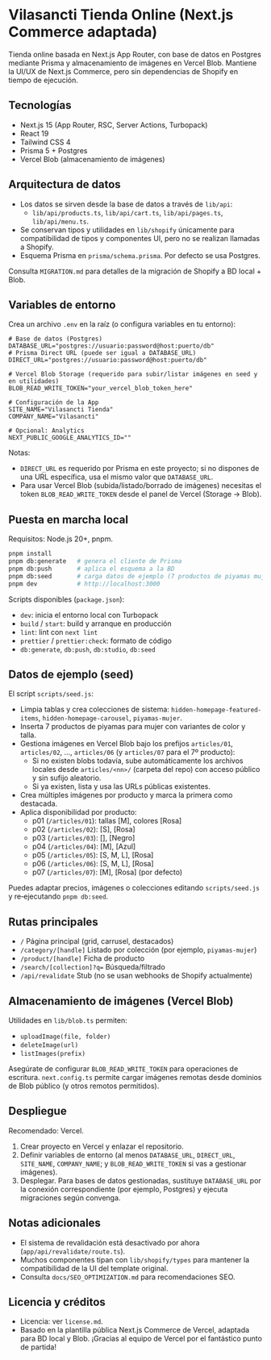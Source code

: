 # Vilasancti Tienda Online (Next.js Commerce adaptada)

Tienda online basada en Next.js App Router, con base de datos en Postgres mediante Prisma y almacenamiento de imágenes en Vercel Blob. Mantiene la UI/UX de Next.js Commerce, pero sin dependencias de Shopify en tiempo de ejecución.

## Tecnologías

- Next.js 15 (App Router, RSC, Server Actions, Turbopack)
- React 19
- Tailwind CSS 4
- Prisma 5 + Postgres
- Vercel Blob (almacenamiento de imágenes)

## Arquitectura de datos

- Los datos se sirven desde la base de datos a través de `lib/api`:
  - `lib/api/products.ts`, `lib/api/cart.ts`, `lib/api/pages.ts`, `lib/api/menu.ts`.
- Se conservan tipos y utilidades en `lib/shopify` únicamente para compatibilidad de tipos y componentes UI, pero no se realizan llamadas a Shopify.
- Esquema Prisma en `prisma/schema.prisma`. Por defecto se usa Postgres.

Consulta `MIGRATION.md` para detalles de la migración de Shopify a BD local + Blob.

## Variables de entorno

Crea un archivo `.env` en la raíz (o configura variables en tu entorno):

```env
# Base de datos (Postgres)
DATABASE_URL="postgres://usuario:password@host:puerto/db"
# Prisma Direct URL (puede ser igual a DATABASE_URL)
DIRECT_URL="postgres://usuario:password@host:puerto/db"

# Vercel Blob Storage (requerido para subir/listar imágenes en seed y en utilidades)
BLOB_READ_WRITE_TOKEN="your_vercel_blob_token_here"

# Configuración de la App
SITE_NAME="Vilasancti Tienda"
COMPANY_NAME="Vilasancti"

# Opcional: Analytics
NEXT_PUBLIC_GOOGLE_ANALYTICS_ID=""
```

Notas:

- `DIRECT_URL` es requerido por Prisma en este proyecto; si no dispones de una URL específica, usa el mismo valor que `DATABASE_URL`.
- Para usar Vercel Blob (subida/listado/borrado de imágenes) necesitas el token `BLOB_READ_WRITE_TOKEN` desde el panel de Vercel (Storage → Blob).

## Puesta en marcha local

Requisitos: Node.js 20+, pnpm.

```bash
pnpm install
pnpm db:generate   # genera el cliente de Prisma
pnpm db:push       # aplica el esquema a la BD
pnpm db:seed       # carga datos de ejemplo (7 productos de piyamas mujer)
pnpm dev           # http://localhost:3000
```

Scripts disponibles (`package.json`):

- `dev`: inicia el entorno local con Turbopack
- `build` / `start`: build y arranque en producción
- `lint`: lint con `next lint`
- `prettier` / `prettier:check`: formato de código
- `db:generate`, `db:push`, `db:studio`, `db:seed`

## Datos de ejemplo (seed)

El script `scripts/seed.js`:

- Limpia tablas y crea colecciones de sistema: `hidden-homepage-featured-items`, `hidden-homepage-carousel`, `piyamas-mujer`.
- Inserta 7 productos de piyamas para mujer con variantes de color y talla.
- Gestiona imágenes en Vercel Blob bajo los prefijos `articles/01`, `articles/02`, ..., `articles/06` (y `articles/07` para el 7º producto):
  - Si no existen blobs todavía, sube automáticamente los archivos locales desde `articles/<nn>/` (carpeta del repo) con acceso público y sin sufijo aleatorio.
  - Si ya existen, lista y usa las URLs públicas existentes.
- Crea múltiples imágenes por producto y marca la primera como destacada.
- Aplica disponibilidad por producto:
  - p01 (`/articles/01`): tallas [M], colores [Rosa]
  - p02 (`/articles/02`): [S], [Rosa]
  - p03 (`/articles/03`): [], [Negro]
  - p04 (`/articles/04`): [M], [Azul]
  - p05 (`/articles/05`): [S, M, L], [Rosa]
  - p06 (`/articles/06`): [S, M, L], [Rosa]
  - p07 (`/articles/07`): [M], [Rosa] (por defecto)

Puedes adaptar precios, imágenes o colecciones editando `scripts/seed.js` y re‑ejecutando `pnpm db:seed`.

## Rutas principales

- `/` Página principal (grid, carrusel, destacados)
- `/category/[handle]` Listado por colección (por ejemplo, `piyamas-mujer`)
- `/product/[handle]` Ficha de producto
- `/search/[collection]?q=` Búsqueda/filtrado
- `/api/revalidate` Stub (no se usan webhooks de Shopify actualmente)

## Almacenamiento de imágenes (Vercel Blob)

Utilidades en `lib/blob.ts` permiten:

- `uploadImage(file, folder)`
- `deleteImage(url)`
- `listImages(prefix)`

Asegúrate de configurar `BLOB_READ_WRITE_TOKEN` para operaciones de escritura. `next.config.ts` permite cargar imágenes remotas desde dominios de Blob público (y otros remotos permitidos).

## Despliegue

Recomendado: Vercel.

1. Crear proyecto en Vercel y enlazar el repositorio.
2. Definir variables de entorno (al menos `DATABASE_URL`, `DIRECT_URL`, `SITE_NAME`, `COMPANY_NAME`; y `BLOB_READ_WRITE_TOKEN` si vas a gestionar imágenes).
3. Desplegar. Para bases de datos gestionadas, sustituye `DATABASE_URL` por la conexión correspondiente (por ejemplo, Postgres) y ejecuta migraciones según convenga.

## Notas adicionales

- El sistema de revalidación está desactivado por ahora (`app/api/revalidate/route.ts`).
- Muchos componentes tipan con `lib/shopify/types` para mantener la compatibilidad de la UI del template original.
- Consulta `docs/SEO_OPTIMIZATION.md` para recomendaciones SEO.

## Licencia y créditos

- Licencia: ver `license.md`.
- Basado en la plantilla pública Next.js Commerce de Vercel, adaptada para BD local y Blob. ¡Gracias al equipo de Vercel por el fantástico punto de partida!
